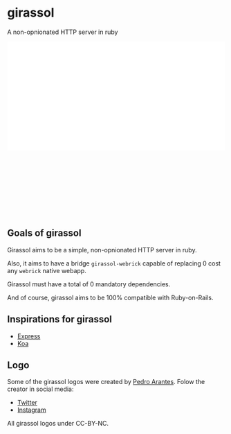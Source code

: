 # girassol
A non-opnionated HTTP server in ruby

<div style='background: no-repeat; background-size:contain; background-image: url("assets/girassol.png"); height:400px;'>
    <img src="assets/girassol.svg" alt="girassol logo">
</div>

## Goals of girassol

Girassol aims to be a simple, non-opnionated HTTP server in ruby.

Also, it aims to have a bridge `girassol-webrick` capable of replacing 0 cost
any `webrick` native webapp.

Girassol must have a total of 0 mandatory dependencies.

And of course, girassol aims to be 100% compatible with Ruby-on-Rails.

## Inspirations for girassol

- [Express](https://expressjs.com/)
- [Koa](https://koajs.com/)

## Logo

Some of the girassol logos were created by
[Pedro Arantes](https://github.com/arantespp). Folow the creator in social media:

- [Twitter](https://twitter.com/arantespp)
- [Instagram](https://www.instagram.com/arantespp.art/)

All girassol logos under CC-BY-NC.
